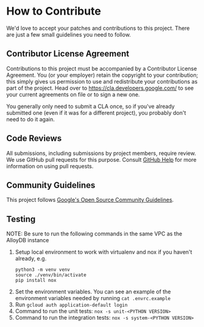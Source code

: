 # How to Contribute

We'd love to accept your patches and contributions to this project. There are
just a few small guidelines you need to follow.

## Contributor License Agreement

Contributions to this project must be accompanied by a Contributor License
Agreement. You (or your employer) retain the copyright to your contribution;
this simply gives us permission to use and redistribute your contributions as
part of the project. Head over to <https://cla.developers.google.com/> to see
your current agreements on file or to sign a new one.

You generally only need to submit a CLA once, so if you've already submitted one
(even if it was for a different project), you probably don't need to do it
again.

## Code Reviews

All submissions, including submissions by project members, require review. We
use GitHub pull requests for this purpose. Consult
[GitHub Help](https://help.github.com/articles/about-pull-requests/) for more
information on using pull requests.

## Community Guidelines

This project follows [Google's Open Source Community
Guidelines](https://opensource.google/conduct/).

## Testing

NOTE: Be sure to run the following commands in the same VPC as the AlloyDB instance

1. Setup local environment to work with virtualenv and nox if you haven't already, e.g.
    ```
    python3 -m venv venv
    source ./venv/bin/activate
    pip install nox
    ```
1. Set the environment variables. You can see an example of the environment variables needed by running `cat .envrc.example`
1. Run `gcloud auth application-default login`
1. Command to run the unit tests: `nox -s unit-<PYTHON VERSION>`
1. Command to run the integration tests: `nox -s system-<PYTHON VERSION>`
